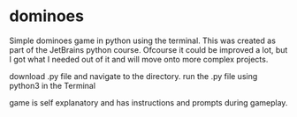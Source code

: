 # dominoes
Simple dominoes game in python using the terminal.  This was created as part of the JetBrains python course.  Ofcourse it could be improved a lot, but I got what I needed out of it and will move onto more complex projects.

download .py file and navigate to the directory.
run the .py file using python3 in the Terminal

game is self explanatory and has instructions and prompts during gameplay.
